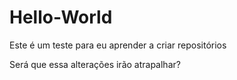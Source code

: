 # Hello-World
Este é um teste para eu aprender a criar repositórios

Será que essa alterações irão atrapalhar?
